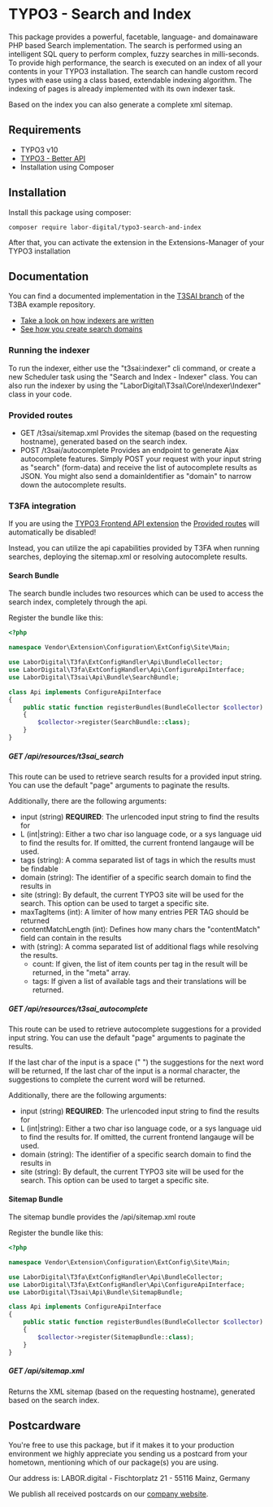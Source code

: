 # TYPO3 - Search and Index

This package provides a powerful, facetable, language- and domainaware PHP based Search implementation. The search is performed using an intelligent SQL query
to perform complex, fuzzy searches in milli-seconds. To provide high performance, the search is executed on an index of all your contents in your TYPO3
installation. The search can handle custom record types with ease using a class based, extendable indexing algorithm. The indexing of pages is already
implemented with its own indexer task.

Based on the index you can also generate a complete xml sitemap.

## Requirements

- TYPO3 v10
- [TYPO3 - Better API](https://github.com/labor-digital/typo3-better-api)
- Installation using Composer

## Installation

Install this package using composer:

```
composer require labor-digital/typo3-search-and-index
```

After that, you can activate the extension in the Extensions-Manager of your TYPO3 installation

## Documentation

You can find a documented implementation in the [T3SAI branch](https://github.com/labor-digital/typo3-better-api-example/tree/feat-search-and-index) of the T3BA
example repository.

- [Take a look on how indexers are written](https://github.com/labor-digital/typo3-better-api-example/tree/feat-search-and-index/Classes/Search)
- [See how you create search domains](https://github.com/labor-digital/typo3-better-api-example/blob/feat-search-and-index/Configuration/ExtConfig/Site/Main/SearchAndIndex.php)

### Running the indexer

To run the indexer, either use the "t3sai:indexer" cli command, or create a new Scheduler task using the "Search and Index - Indexer" class. You can also run
the indexer by using the "LaborDigital\T3sai\Core\Indexer\Indexer" class in your code.

### Provided routes

- GET /t3sai/sitemap.xml Provides the sitemap (based on the requesting hostname), generated based on the search index.
- POST /t3sai/autocomplete Provides an endpoint to generate Ajax autocomplete features. Simply POST your request with your input string as "search" (form-data)
  and receive the list of autocomplete results as JSON. You might also send a domainIdentifier as "domain" to narrow down the autocomplete results.

### T3FA integration

If you are using the [TYPO3 Frontend API extension](https://github.com/labor-digital/typo3-frontend-api)
the [Provided routes](#provided-routes) will automatically be disabled!

Instead, you can utilize the api capabilities provided by T3FA when running searches, deploying the sitemap.xml or resolving autocomplete results.

#### Search Bundle

The search bundle includes two resources which can be used to access the search index, completely through the api.

Register the bundle like this:

```php
<?php

namespace Vendor\Extension\Configuration\ExtConfig\Site\Main;

use LaborDigital\T3fa\ExtConfigHandler\Api\BundleCollector;
use LaborDigital\T3fa\ExtConfigHandler\Api\ConfigureApiInterface;
use LaborDigital\T3sai\Api\Bundle\SearchBundle;

class Api implements ConfigureApiInterface
{
    public static function registerBundles(BundleCollector $collector): void
    {
        $collector->register(SearchBundle::class);
    }
}
```

##### GET /api/resources/t3sai_search

This route can be used to retrieve search results for a provided input string. You can use the default "page" arguments to paginate the results.

Additionally, there are the following arguments:

- input (string) **REQUIRED**: The urlencoded input string to find the results for
- L (int|string): Either a two char iso language code, or a sys language uid to find the results for. If omitted, the current frontend langauge will be used.
- tags (string): A comma separated list of tags in which the results must be findable
- domain (string): The identifier of a specific search domain to find the results in
- site (string): By default, the current TYPO3 site will be used for the search. This option can be used to target a specific site.
- maxTagItems (int): A limiter of how many entries PER TAG should be returned
- contentMatchLength (int): Defines how many chars the "contentMatch" field can contain in the results
- with (string): A comma separated list of additional flags while resolving the results.
    - count: If given, the list of item counts per tag in the result will be returned, in the "meta" array.
    - tags: If given a list of available tags and their translations will be returned.

##### GET /api/resources/t3sai_autocomplete

This route can be used to retrieve autocomplete suggestions for a provided input string. You can use the default "page" arguments to paginate the results.

If the last char of the input is a space (" ") the suggestions for the next word will be returned, If the last char of the input is a normal character, the
suggestions to complete the current word will be returned.

Additionally, there are the following arguments:

- input (string) **REQUIRED**: The urlencoded input string to find the results for
- L (int|string): Either a two char iso language code, or a sys language uid to find the results for. If omitted, the current frontend langauge will be used.
- domain (string): The identifier of a specific search domain to find the results in
- site (string): By default, the current TYPO3 site will be used for the search. This option can be used to target a specific site.

#### Sitemap Bundle

The sitemap bundle provides the /api/sitemap.xml route

Register the bundle like this:

```php
<?php

namespace Vendor\Extension\Configuration\ExtConfig\Site\Main;

use LaborDigital\T3fa\ExtConfigHandler\Api\BundleCollector;
use LaborDigital\T3fa\ExtConfigHandler\Api\ConfigureApiInterface;
use LaborDigital\T3sai\Api\Bundle\SitemapBundle;

class Api implements ConfigureApiInterface
{
    public static function registerBundles(BundleCollector $collector): void
    {
        $collector->register(SitemapBundle::class);
    }
}
```

##### GET /api/sitemap.xml

Returns the XML sitemap (based on the requesting hostname), generated based on the search index.

## Postcardware

You're free to use this package, but if it makes it to your production environment we highly appreciate you sending us a postcard from your hometown, mentioning
which of our package(s) you are using.

Our address is: LABOR.digital - Fischtorplatz 21 - 55116 Mainz, Germany

We publish all received postcards on our [company website](https://labor.digital). 

